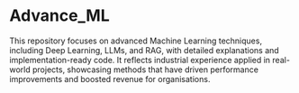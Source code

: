 # Advance_ML
This repository focuses on advanced Machine Learning techniques, including Deep Learning, LLMs, and RAG, with detailed explanations and implementation-ready code. It reflects industrial experience applied in real-world projects, showcasing methods that have driven performance improvements and boosted revenue for organisations.

